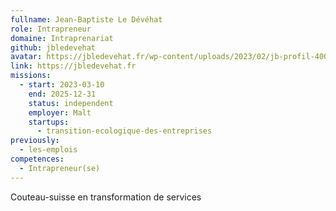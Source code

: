 ```yaml
---
fullname: Jean-Baptiste Le Dévéhat
role: Intrapreneur
domaine: Intraprenariat
github: jbledevehat
avatar: https://jbledevehat.fr/wp-content/uploads/2023/02/jb-profil-400x400-1.jpg
link: https://jbledevehat.fr
missions:
  - start: 2023-03-10
    end: 2025-12-31
    status: independent
    employer: Malt
    startups:
      - transition-ecologique-des-entreprises
previously:
  - les-emplois
competences:
  - Intrapreneur(se)
---
```

Couteau-suisse en transformation de services